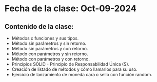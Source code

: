 # Fecha de la clase: Oct-09-2024

## Contenido de la clase:

- Métodos o funciones y sus tipos.
- Método sin parámetros y sin retorno.
- Método sin parámetros y con retorno.
- Método con parámetros y sin retorno.
- Método con parámetros y con retorno.
- Principios SOLID - Principio de Responsabilidad Única (S).
- Creación de listado de métodos y cómo llamarlos para su uso.
- Ejercicio de lanzamiento de moneda cara o sello con función random.